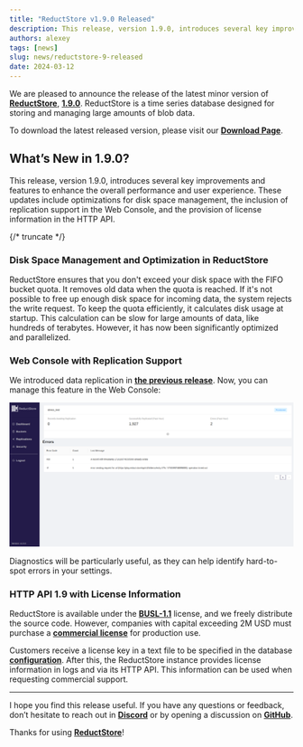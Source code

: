 ```yaml
---
title: "ReductStore v1.9.0 Released"
description: This release, version 1.9.0, introduces several key improvements and features to enhance the overall performance and user experience. These updates include optimizations for disk space management, the inclusion of replication support in the Web Console, and the provision of license information in the HTTP API.
authors: alexey
tags: [news]
slug: news/reductstore-9-released
date: 2024-03-12
---
```


We are pleased to announce the release of the latest minor version of [**ReductStore**](https://www.reduct.store/), [**1.9.0**](https://github.com/reductstore/reductstore/releases/tag/v1.9.0). ReductStore is a time series database designed for storing and managing large amounts of blob data.

To download the latest released version, please visit our [**Download Page**](https://www.reduct.store/download).

## What’s New in 1.9.0?

This release, version 1.9.0, introduces several key improvements and features to enhance the overall performance and user experience. These updates include optimizations for disk space management, the inclusion of replication support in the Web Console, and the provision of license information in the HTTP API.

<!--more-->
{/* truncate */}

### Disk Space Management and Optimization in ReductStore

ReductStore ensures that you don't exceed your disk space with the FIFO bucket quota. It removes old data when the quota is reached. If it's not possible to free up enough disk space for incoming data, the system rejects the write request. To keep the quota efficiently, it calculates disk usage at startup. This calculation can be slow for large amounts of data, like hundreds of terabytes. However, it has now been significantly optimized and parallelized.

### Web Console with Replication Support

We introduced data replication in **[the previous release](https://www.reduct.store/blog/news/reductstore-8-released)**. Now, you can manage this feature in the Web Console:

![Web Console with Replications](img/web-console.png)

Diagnostics will be particularly useful, as they can help identify hard-to-spot errors in your settings.

### HTTP API 1.9 with License Information

ReductStore is available under the **[BUSL-1.1](https://github.com/reductstore/reductstore/blob/main/LICENSE)** license, and we freely distribute the source code. However, companies with capital exceeding 2M USD must purchase a **[commercial license](https://www.reduct.store/pricing)** for production use.

Customers receive a license key in a text file to be specified in the database **[configuration](https://www.reduct.store/docs/next/configuration#settings)**. After this, the ReductStore instance provides license information in logs and via its HTTP API. This information can be used when requesting commercial support.

---

I hope you find this release useful. If you have any questions or feedback, don’t hesitate to reach out in **[Discord](https://discord.gg/8wPtPGJYsn)** or by opening a discussion on **[GitHub](https://github.com/reductstore/reductstore/discussions)**.

Thanks for using **[ReductStore](https://www.reduct.store/)**!